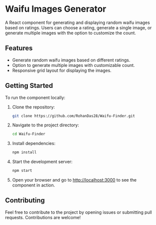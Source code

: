 # Waifu Images Generator

A React component for generating and displaying random waifu images based on ratings. Users can choose a rating, generate a single image, or generate multiple images with the option to customize the count.

## Features

- Generate random waifu images based on different ratings.
- Option to generate multiple images with customizable count.
- Responsive grid layout for displaying the images.


## Getting Started

To run the component locally:

1. Clone the repository:

   ```bash
   git clone https://github.com/RohanDas28/Waifu-Finder.git
   ```

2. Navigate to the project directory:

   ```bash
   cd Waifu-Finder
   ```

3. Install dependencies:

   ```bash
   npm install
   ```

4. Start the development server:

   ```bash
   npm start
   ```

5. Open your browser and go to [http://localhost:3000](http://localhost:3000) to see the component in action.

## Contributing

Feel free to contribute to the project by opening issues or submitting pull requests. Contributions are welcome!

